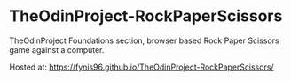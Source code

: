 # TheOdinProject-RockPaperScissors
TheOdinProject Foundations section, browser based Rock Paper Scissors game against a computer.

Hosted at: https://fynis96.github.io/TheOdinProject-RockPaperScissors/
